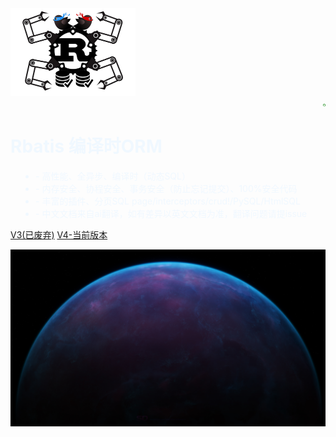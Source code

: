 <img src="../_media/logo.png" style="width: 200px;height: 140px" />

<div style="margin-left: 500px;" >
<a href="https://github.com/rbatis/rbatis" target="_blank">
<svg class="octicon octicon-mark-github v-align-middle" height="32" viewBox="0 0 16 16" version="1.1" width="32" aria-hidden="true"><path fill="green" fill-rule="evenodd" d="M8 0C3.58 0 0 3.58 0 8c0 3.54 2.29 6.53 5.47 7.59.4.07.55-.17.55-.38 0-.19-.01-.82-.01-1.49-2.01.37-2.53-.49-2.69-.94-.09-.23-.48-.94-.82-1.13-.28-.15-.68-.52-.01-.53.63-.01 1.08.58 1.23.82.72 1.21 1.87.87 2.33.66.07-.52.28-.87.51-1.07-1.78-.2-3.64-.89-3.64-3.95 0-.87.31-1.59.82-2.15-.08-.2-.36-1.02.08-2.12 0 0 .67-.21 2.2.82.64-.18 1.32-.27 2-.27.68 0 1.36.09 2 .27 1.53-1.04 2.2-.82 2.2-.82.44 1.1.16 1.92.08 2.12.51.56.82 1.27.82 2.15 0 3.07-1.87 3.75-3.65 3.95.29.25.54.73.54 1.48 0 1.07-.01 1.93-.01 2.2 0 .21.15.46.55.38A8.013 8.013 0 0016 8c0-4.42-3.58-8-8-8z"></path></svg>
</a>
</div>

<h1 style="color: aliceblue">Rbatis 编译时ORM</h1>

<ul style="padding-left: 40px;" >
<li align="left" style="color: aliceblue" >- 高性能、全异步、编译时（动态SQL）</li>
<li align="left" style="color: aliceblue" >- 内存安全、协程安全、事务安全（防止忘记提交）、100%安全代码</li>
<li align="left" style="color: aliceblue" >- 丰富的插件、分页SQL  page/interceptors/crud!/PySQL/HtmlSQL</li>
<li align="left" style="color: aliceblue" >- 中文文档来自ai翻译，如有差异以英文文档为准，翻译问题请提issue</li>
</ul>

[V3(已废弃)](v3/)
[V4-当前版本](v4/)

![](../_media/bg.jpg)